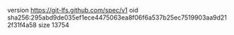 version https://git-lfs.github.com/spec/v1
oid sha256:295abd9de035ef1ece4475063ea8f06f6a537b25ec7519903aa9d212f31f4a58
size 13754
